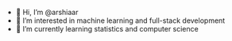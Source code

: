 - 👋 Hi, I’m @arshiaar
- 👀 I’m interested in machine learning and full-stack development
- 🌱 I’m currently learning statistics and computer science 


<!---
arshiaar/arshiaar is a ✨ special ✨ repository because its `README.md` (this file) appears on your GitHub profile.
You can click the Preview link to take a look at your changes.
--->
